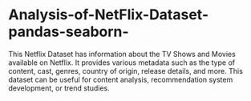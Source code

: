 # Analysis-of-NetFlix-Dataset-pandas-seaborn-
This Netflix Dataset has information about the TV Shows and Movies available on Netflix.  It provides various metadata such as the type of content, cast, genres, country of origin, release details, and more. This dataset can be useful for content analysis, recommendation system development, or trend studies. 
